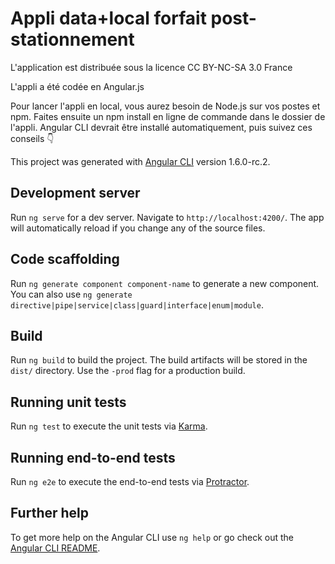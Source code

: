 # Appli data+local forfait post-stationnement

L'application est distribuée sous la licence CC BY-NC-SA 3.0 France

L'appli a été codée en Angular.js

Pour lancer l'appli en local, vous aurez besoin de Node.js sur vos postes et npm. Faites ensuite un npm install en ligne de commande dans le dossier de l'appli. Angular CLI devrait être installé automatiquement, puis suivez ces conseils :point_down:

This project was generated with [Angular CLI](https://github.com/angular/angular-cli) version 1.6.0-rc.2.

## Development server

Run `ng serve` for a dev server. Navigate to `http://localhost:4200/`. The app will automatically reload if you change any of the source files.

## Code scaffolding

Run `ng generate component component-name` to generate a new component. You can also use `ng generate directive|pipe|service|class|guard|interface|enum|module`.

## Build

Run `ng build` to build the project. The build artifacts will be stored in the `dist/` directory. Use the `-prod` flag for a production build.

## Running unit tests

Run `ng test` to execute the unit tests via [Karma](https://karma-runner.github.io).

## Running end-to-end tests

Run `ng e2e` to execute the end-to-end tests via [Protractor](http://www.protractortest.org/).

## Further help

To get more help on the Angular CLI use `ng help` or go check out the [Angular CLI README](https://github.com/angular/angular-cli/blob/master/README.md).
